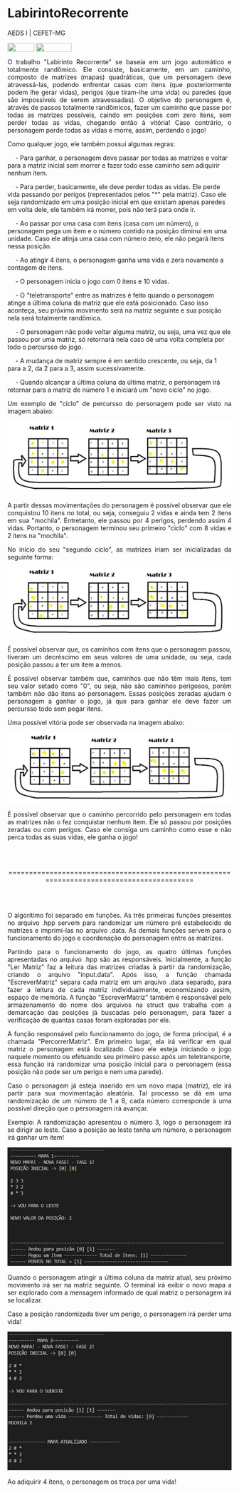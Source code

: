 # LabirintoRecorrente
AEDS I | CEFET-MG
</div>

<div style="display: inline-block;">
<img align="center" height="20px" width="60px" src="https://img.shields.io/badge/C%2B%2B-00599C?style=for-the-badge&logo=c%2B%2B&logoColor=white"/> 
<img align="center" height="20px" width="80px" src="https://img.shields.io/badge/Made%20for-VSCode-1f425f.svg"/> 
</a> 
</div>

<p> </p>
<p> </p>

<p align="justify">
	O trabalho "Labirinto Recorrente" se baseia em um jogo automático e totalmente randômico. Ele consiste, basicamente, em um caminho, composto de matrizes (mapas) quadráticas, que um personagem deve atravessá-las, podendo enfrentar casas com itens (que posteriormente podem lhe gerar vidas), perigos (que tiram-lhe uma vida) ou paredes (que são impossíveis de serem atravessadas). O objetivo do personagem é, através de passos totalmente randômicos, fazer um caminho que passe por todas as matrizes possíveis, caindo em posições com zero itens, sem perder todas as vidas, chegando então à vitória! Caso contrário, o personagem perde todas as vidas e morre, assim, perdendo o jogo!
</p>

<p align ="justify">
	Como qualquer jogo, ele também possui algumas regras:
  <div>
    <p>  
      &emsp; - Para ganhar, o personagem deve passar por todas as matrizes e voltar para a matriz inicial sem morrer e fazer todo esse caminho sem adiquirir nenhum item. 
    </p>
    <p>
      &emsp; - Para perder, basicamente, ele deve perder todas as vidas. Ele perde vida passando por perigos (representados pelos "*" pela matriz). Caso ele seja randomizado em uma posição inicial em que existam apenas paredes em volta dele, ele também irá morrer, pois não terá para onde ir.
      </p>
      <p>
      &emsp; - Ao passar por uma casa com itens (casa com um número), o personagem pega um item e o número contido na posição diminui em uma unidade. Caso ele atinja uma casa com número zero, ele não pegará itens nessa posição.
      </p>
      <p>
      &emsp; - Ao atingir 4 itens, o personagem ganha uma vida e zera novamente a contagem de itens.
      </p>
      <p>
      &emsp; - O personagem inicia o jogo com 0 itens e 10 vidas.
      </p>
      <p>
      &emsp; - O "teletransporte" entre as matrizes é feito quando o personagem atinge a última coluna da matriz que ele está posicionado. Caso isso aconteça, seu próximo movimento será na matriz seguinte e sua posição nela será totalmente randômica.
      </p>
      <p>
      &emsp; - O personagem não pode voltar alguma matriz, ou seja, uma vez que ele passou por uma matriz, só retornará nela caso dê uma volta completa por todo o percursso do jogo.
      </p>
      <p>
      &emsp; - A mudança de matriz sempre é em sentido crescente, ou seja, da 1 para a 2, da 2 para a 3, assim sucessivamente.
      </p>
      <p>
      &emsp; - Quando alcançar a última coluna da última matriz, o personagem irá retornar para a matriz de número 1 e iniciará um "novo ciclo" no jogo.
      </p>
   </div>
</p>

<p align = "justify">
  Um exemplo de "ciclo" de percursso do personagem pode ser visto na imagem abaixo:
</p>

<p align="center">
<img src="img/PossivelCaminho1.jpeg"/> 
</p>

<p align = "justify">
   A partir dessas movimentações do personagem é possível observar que ele conquistou 10 itens no total, ou seja, conseguiu 2 vidas e ainda tem 2 itens em sua "mochila". Entretanto, ele passou por 4 perigos, perdendo assim 4 vidas. Portanto, o personagem terminou seu primeiro "ciclo" com 8 vidas e 2 itens na "mochila".
</p>

<p align = "justify">
   No início do seu "segundo ciclo", as matrizes iriam ser inicializadas da seguinte forma:
</p>

<p align="center">
<img src="img/PossivelCaminho2.jpeg"/> 
</p>

<p align = "justify">
  É possível observar que, os caminhos com itens que o personagem passou, tiveram um decréscimo em seus valores de uma unidade, ou seja, cada posição passou a ter um item a menos. 
</p>

<p align="justify">
  É possível observar também que, caminhos que não têm mais itens, tem seu valor setado como "0", ou seja, não são caminhos perigosos, porém também não dão itens ao personagem. Essas posições zeradas ajudam o personagem a ganhar o jogo, já que para ganhar ele deve fazer um percursso todo sem pegar itens.
</p>

<p align="justify">
Uma possível vitória pode ser observada na imagem abaixo:
</p>

<p align="center">
<img src="img/PossivelVitoria.jpeg"/> 
</p>

<p align="justify">
É possível observar que o caminho percorrido pelo personagem em todas as matrizes não o fez conquistar nenhum item. Ele só passou por posições zeradas ou com perigos. Caso ele consiga um caminho como esse e não perca todas as suas vidas, ele ganha o jogo!
</p>
<br>
<br>

<p align ="center">
==========================================================================================
</p>

<br>
<br>
<p align ="justify">
	O algorítimo foi separado em funções. As três primeiras funções presentes no arquivo .hpp servem para randomizar um número pré estabelecido de matrizes e imprimí-las no arquivo .data. As demais funções servem para o funcionamento do jogo e coordenação do personagem entre as matrizes.
</p>

<p align ="justify">
	Partindo para o funcionamento do jogo, as quatro últimas funções apresentadas no arquivo .hpp são as responsáveis. Inicialmente, a função "Ler Matriz" faz a leitura das matrizes criadas à partir da randomização, criando o arquivo "input.data". Após isso, a função chamada "EscreverMatriz" separa cada matriz em um arquivo .data separado, para fazer a leitura de cada matriz individualmente, economizando assim, espaço de memória. A função "EscreverMatriz" também é responsável pelo armazenamento do nome dos arquivos na struct que trabalha com a demarcação das posições já buscadas pelo personagem, para fazer a verificação de quantas casas foram exploradas por ele.
</p>

<p align="justify">
	A função responsável pelo funcionamento do jogo, de forma principal, é a chamada "PercorrerMatriz". Em primeiro lugar, ela irá verificar em qual matriz o personagem está localizado. Caso ele esteja iniciando o jogo naquele momento ou efetuando seu primeiro passo após um teletransporte, essa função irá randomizar uma posição inicial para o personagem (essa posição não pode ser um perigo e nem uma parede).
</p>

<p align ="justify">
	Caso o personagem já esteja inserido em um novo mapa (matriz), ele irá partir para sua movimentação aleatória. Tal processo se dá em uma randomização de um número de 1 a 8, cada número corresponde à uma possível direção que o personagem irá avançar. 
</p>

<p align ="justify">
	Exemplo: A randomização apresentou o número 3, logo o personagem irá se dirigir ao leste. Caso a posição ao leste tenha um número, o personagem irá ganhar um item!
</p>

<p align ="center">
<img src="img/Terminal1.jpeg">
</p>
<p align ="justify">
	Quando o personagem atingir a última coluna da matriz atual, seu próximo movimento irá ser na matriz seguinte. O terminal irá exibir o novo mapa a ser explorado com a mensagem informado de qual matriz o personagem irá se localizar.
</p>

<p align ="justify">
	Caso a posição randomizada tiver um perigo, o personagem irá perder uma vida!
</p>

<p align ="center">
<img src="img/Terminal2.jpeg">
</p>

<p align ="justify">
	Ao adiquirir 4 itens, o personagem os troca por uma vida!
</p>
